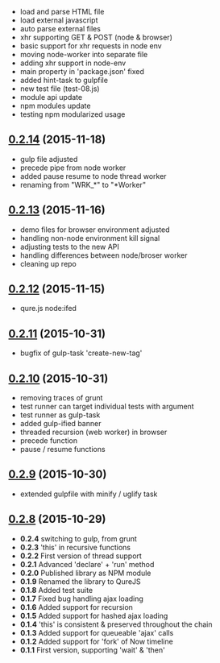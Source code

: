 * load and parse HTML file
* load external javascript
* auto parse external files
* xhr supporting GET & POST (node & browser)
* basic support for xhr requests in node env
* moving node-worker into separate file
* adding xhr support in node-env
* main property in 'package.json' fixed
* added hint-task to gulpfile
* new test file (test-08.js)
* module api update
* npm modules update
* testing npm modularized usage



<a name="0.2.14"></a>
## [0.2.14](https://github.com/hbi99/QureJS.js/compare/0.2.13...v0.2.14) (2015-11-18)

* gulp file adjusted
* precede pipe from node worker
* added pause resume to node thread worker
* renaming from "WRK_*" to "*Worker"



<a name="0.2.13"></a>
## [0.2.13](https://github.com/hbi99/QureJS.js/compare/0.2.12...v0.2.13) (2015-11-16)

* demo files for browser environment adjusted
* handling non-node environment kill signal
* adjusting tests to the new API
* handling differences between node/broser worker
* cleaning up repo



<a name="0.2.12"></a>
## [0.2.12](https://github.com/hbi99/QureJS.js/compare/0.2.11...v0.2.12) (2015-11-15)

* qure.js node:ifed



<a name="0.2.11"></a>
## [0.2.11](https://github.com/hbi99/QureJS.js/compare/0.2.9...v0.2.11) (2015-10-31)

* bugfix of gulp-task 'create-new-tag'



<a name="0.2.10"></a>
## [0.2.10](https://github.com/hbi99/QureJS.js/compare/0.2.9...v0.2.10) (2015-10-31)

* removing traces of grunt
* test runner can target individual tests with argument
* test runner as gulp-task
* added gulp-ified banner
* threaded recursion (web worker) in browser
* precede function
* pause / resume functions



<a name="0.2.9"></a>
## [0.2.9](https://github.com/hbi99/QureJS.js/compare/0.2.8...v0.2.9) (2015-10-30)

* extended gulpfile with minify / uglify task



<a name="0.2.8"></a>
## [0.2.8](https://github.com/hbi99/QureJS.js/compare/0.2.7...v0.2.8) (2015-10-29)

* **0.2.4** switching to gulp, from grunt
* **0.2.3** 'this' in recursive functions
* **0.2.2** First version of thread support
* **0.2.1** Advanced 'declare' + 'run' method
* **0.2.0** Published library as NPM module
* **0.1.9** Renamed the library to QureJS
* **0.1.8** Added test suite
* **0.1.7** Fixed bug handling ajax loading
* **0.1.6** Added support for recursion
* **0.1.5** Added support for hashed ajax loading
* **0.1.4** 'this' is consistent & preserved throughout the chain
* **0.1.3** Added support for queueable 'ajax' calls
* **0.1.2** Added support for 'fork' of Now timeline
* **0.1.1** First version, supporting 'wait' & 'then'
